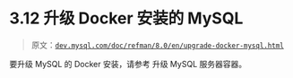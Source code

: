 # 3.12 升级 Docker 安装的 MySQL

> 原文：[`dev.mysql.com/doc/refman/8.0/en/upgrade-docker-mysql.html`](https://dev.mysql.com/doc/refman/8.0/en/upgrade-docker-mysql.html)

要升级 MySQL 的 Docker 安装，请参考 升级 MySQL 服务器容器。
